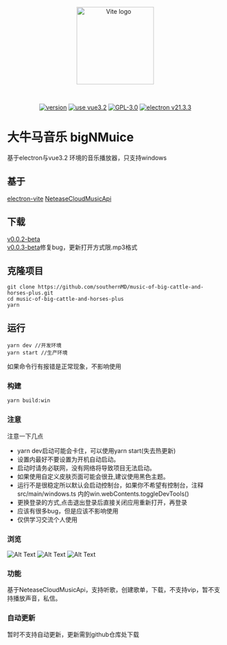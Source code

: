 <p align="center">
  <a href="https://github.com/southernMD/music-of-big-cattle-and-horses-plus" target="_blank" rel="noopener noreferrer">
    <img width="180" src="https://cdn.jsdelivr.net/gh/southernMD/images@main/img/202305221454973.png" alt="Vite logo">
  </a>
</p>
<br/>
<p align="center">
  <a href=""><img src="https://img.shields.io/github/package-json/v/southernMD/music-of-big-cattle-and-horses-plus" alt="version "></a>
  <a href=""><img src="https://img.shields.io/badge/vue-v3.2-brightgreen" alt="use vue3.2"></a>
  <a href=""><img src="https://img.shields.io/github/license/southernMD/music-of-big-cattle-and-horses-plus" alt="GPL-3.0"></a>
<a href=""><img src="https://img.shields.io/badge/electron-v21.3.3-brightgreen" alt="electron v21.3.3"></a>
</p>

# 大牛马音乐 bigNMuice

基于electron与vue3.2 环境的音乐播放器，只支持windows

## 基于

[electron-vite](https://github.com/alex8088/electron-vite)
[NeteaseCloudMusicApi](https://github.com/Binaryify/NeteaseCloudMusicApi)
## 下载

[v0.0.2-beta](https://github.com/southernMD/music-of-big-cattle-and-horses-plus/releases/download/v0.0.2-beta/bingNMmusic-0.0.2-beta-setup.exe)<br>
[v0.0.3-beta](https://github.com/southernMD/music-of-big-cattle-and-horses-plus/releases/download/v0.0.3-beta/bingNMmusic-0.0.3-beta-setup.exe)修复bug，更新打开方式限.mp3格式

## 克隆项目

```shell
git clone https://github.com/southernMD/music-of-big-cattle-and-horses-plus.git
cd music-of-big-cattle-and-horses-plus
yarn
```

## 运行

```shell
yarn dev //开发环境
yarn start //生产环境
```
如果命令行有报错是正常现象，不影响使用
### 构建

```bash
yarn build:win
```

### 注意
注意一下几点

- yarn dev启动可能会卡住，可以使用yarn start(失去热更新)
- 设置内最好不要设置为开机自动启动。
- 启动时请务必联网，没有网络将导致项目无法启动。
- 如果使用自定义皮肤页面可能会很丑,建议使用黑色主题。
- 运行不是很稳定所以默认会启动控制台，如果你不希望有控制台，注释src/main/windows.ts 内的win.webContents.toggleDevTools()
- 更换登录的方式,点击退出登录后直接关闭应用重新打开，再登录
- 应该有很多bug，但是应该不影响使用
- 仅供学习交流个人使用
### 浏览
![Alt Text](https://cdn.jsdelivr.net/gh/southernMD/images@main/img/202305221528523.png)
![Alt Text](https://cdn.jsdelivr.net/gh/southernMD/images@main/img/202305221536997.png)
![Alt Text](https://cdn.jsdelivr.net/gh/southernMD/images@main/img/202305221538403.png)

### 功能
基于NeteaseCloudMusicApi，支持听歌，创建歌单，下载，不支持vip，暂不支持播放声音，私信。

### 自动更新

暂时不支持自动更新，更新需到github仓库处下载
